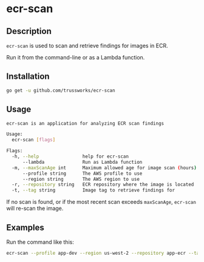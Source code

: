 # ecr-scan

## Description

`ecr-scan` is used to scan and retrieve findings for images in ECR.

Run it from the command-line or as a Lambda function.

## Installation

```sh
go get -u github.com/trussworks/ecr-scan
```

## Usage

```sh
ecr-scan is an application for analyzing ECR scan findings

Usage:
  ecr-scan [flags]

Flags:
  -h, --help                help for ecr-scan
      --lambda              Run as Lambda function
  -m, --maxScanAge int      Maximum allowed age for image scan (hours) (default 24)
      --profile string      The AWS profile to use
      --region string       The AWS region to use
  -r, --repository string   ECR repository where the image is located
  -t, --tag string          Image tag to retrieve findings for
```

If no scan is found, or if the most recent scan exceeds `maxScanAge`, `ecr-scan`
will re-scan the image.

## Examples

Run the command like this:

```sh
ecr-scan --profile app-dev --region us-west-2 --repository app-ecr --tag 50e9216704a67c97664dbbac521b3a674c61cee9
```
